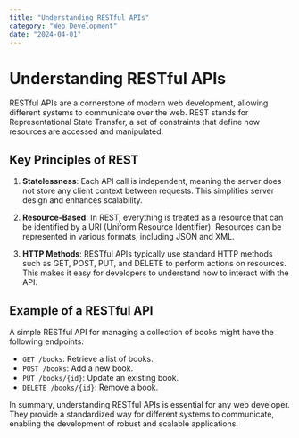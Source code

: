 ```yaml
---
title: "Understanding RESTful APIs"
category: "Web Development"
date: "2024-04-01"
---
```


# Understanding RESTful APIs

RESTful APIs are a cornerstone of modern web development, allowing different systems to communicate over the web. REST stands for Representational State Transfer, a set of constraints that define how resources are accessed and manipulated.

## Key Principles of REST

1. **Statelessness**: Each API call is independent, meaning the server does not store any client context between requests. This simplifies server design and enhances scalability.

2. **Resource-Based**: In REST, everything is treated as a resource that can be identified by a URI (Uniform Resource Identifier). Resources can be represented in various formats, including JSON and XML.

3. **HTTP Methods**: RESTful APIs typically use standard HTTP methods such as GET, POST, PUT, and DELETE to perform actions on resources. This makes it easy for developers to understand how to interact with the API.

## Example of a RESTful API

A simple RESTful API for managing a collection of books might have the following endpoints:

- `GET /books`: Retrieve a list of books.
- `POST /books`: Add a new book.
- `PUT /books/{id}`: Update an existing book.
- `DELETE /books/{id}`: Remove a book.

In summary, understanding RESTful APIs is essential for any web developer. They provide a standardized way for different systems to communicate, enabling the development of robust and scalable applications.

